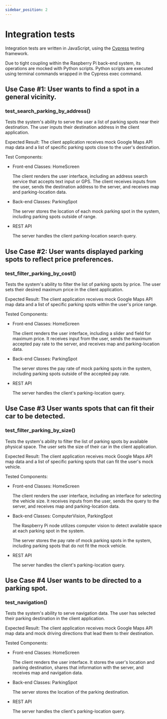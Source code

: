 ```yaml
---
sidebar_position: 2
---
```

# Integration tests

Integration tests are written in JavaScript, using the [Cypress](https://cypress.io/) testing framework.

Due to tight coupling within the Raspberry Pi back-end system, its operations are mocked with Python scripts. Python scripts are executed using terminal commands wrapped in the Cypress exec command.

## Use Case #1: User wants to find a spot in a general vicinity.

### **test_search_parking_by_address()**

Tests the system's ability to serve the user a list of parking spots near their destination. The user inputs their destination address in the client application.

Expected Result: The client application receives mock Google Maps API map data and a list of specific parking spots close to the user's destination.

Test Components:
* Front-end Classes: HomeScreen

	The client renders the user interface, including an address search service that accepts text input or GPS. The client receives inputs from the user, sends the destination address to the server, and receives map and parking-location data.

* Back-end Classes: ParkingSpot

	The server stores the location of each mock parking spot in the system, including parking spots outside of range.

* REST API

	The server handles the client parking-location search query.

## Use Case #2: User wants displayed parking spots to reflect price preferences.

### **test_filter_parking_by_cost()**

Tests the system's ability to filter the list of parking spots by price. The user sets their desired maximum price in the client application.

Expected Result: The client application receives mock Google Maps API map data and a list of specific parking spots within the user's price range.

Tested Components:
* Front-end Classes: HomeScreen

	The client renders the user interface, including a slider and field for maximum price. It receives input from the user, sends the maximum accepted pay rate to the server, and receives map and parking-location data.

* Back-end Classes: ParkingSpot

	The server stores the pay rate of mock parking spots in the system, including parking spots outside of the accepted pay rate.

* REST API

	The server handles the client's parking-location query.

## Use Case #3 User wants spots that can fit their car to be detected.

### **test_filter_parking_by_size()**

Tests the system's ability to filter the list of parking spots by available physical space. The user sets the size of their car in the client application.

Expected Result: The client application receives mock Google Maps API map data and a list of specific parking spots that can fit the user's mock vehicle.

Tested Components:
* Front-end Classes: HomeScreen

	The client renders the user interface, including an interface for selecting the vehicle size. It receives inputs from the user, sends the query to the server, and receives map and parking-location data.

* Back-end Classes: ComputerVision, ParkingSpot

	The Raspberry Pi node utilizes computer vision to detect available space at each parking spot in the system.

	The server stores the pay rate of mock parking spots in the system, including parking spots that do not fit the mock vehicle.

* REST API

	The server handles the client's parking-location query.

## Use Case #4 User wants to be directed to a parking spot.

### **test_navigation()**

Tests the system's ability to serve navigation data. The user has selected their parking destination in the client application.

Expected Result: The client application receives mock Google Maps API map data and mock driving directions that lead them to their destination.

Tested Components:
* Front-end Classes: HomeScreen

	The client renders the user interface. It stores the user's location and parking destination, shares that information with the server, and receives map and navigation data.

* Back-end Classes: ParkingSpot

	The server stores the location of the parking destination.

* REST API

	The server handles the client's parking-location query.
